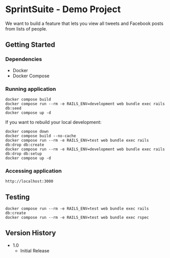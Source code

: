 # SprintSuite - Demo Project

We want to build a feature that lets you view all tweets and Facebook posts from lists of people.

## Getting Started

### Dependencies

- Docker
- Docker Compose

### Running application

```
docker compose build
docker compose run --rm -e RAILS_ENV=development web bundle exec rails db:seed
docker compose up -d
```

If you want to rebuild your local development:

```
docker compose down
docker compose build --no-cache
docker compose run --rm -e RAILS_ENV=test web bundle exec rails db:drop db:create
docker compose run --rm -e RAILS_ENV=development web bundle exec rails db:drop db:setup
docker compose up -d
```

### Accessing application

```
http://localhost:3000
```

## Testing

```
docker compose run --rm -e RAILS_ENV=test web bundle exec rails db:create
docker compose run --rm -e RAILS_ENV=test web bundle exec rspec
```

## Version History

- 1.0
  - Initial Release
